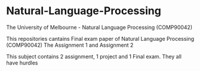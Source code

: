 # Natural-Language-Processing
The University of Melbourne - Natural Language Processing (COMP90042)

This repositories cantains Final exam paper of Natural Language Processing (COMP90042)
The Assignment 1 and Assignment 2


This subject contains 2 assignment, 1 project and 1 Final exam.
They all have hurdles

